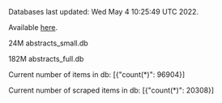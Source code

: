 Databases last updated: Wed May  4 10:25:49 UTC 2022. 

Available [here](https://github.com/cbeauhilton/ash-db/releases).


24M	abstracts_small.db

182M	abstracts_full.db

Current number of items in db:
[{"count(*)": 96904}]

Current number of scraped items in db:
[{"count(*)": 20308}]
